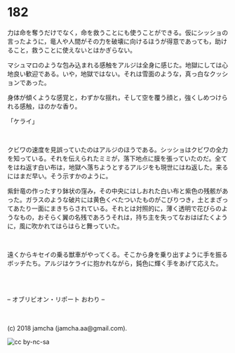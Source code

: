 # 182

力は命を奪うだけでなく，命を救うことにも使うことができる。仮にシッショの言ったように，竜人や人間がその力を破壊に向けるほうが得意であっても，助けること，救うことに使えないとはかぎらない。  

マシュマロのような包み込まれる感触をアルジは全身に感じた。地獄にしては心地良い歓迎である。いや，地獄ではない。それは雪面のような，真っ白なクッションであった。  

身体が傾くような感覚と，わずかな揺れ，そして空を覆う顔と，強くしめつけられる感触，ほのかな香り。  

「ケライ」  

<br>  

クビワの速度を見誤っていたのはアルジのほうである。シッショはクビワの全力を知っている。それを伝えられたミミが，落下地点に膜を張っていたのだ。全てをはね返す白い布は，地獄へ落ちようとするアルジをも現世にはね返した。来るにはまだ早い。そう示すかのように。  

紫針竜の作ったすり鉢状の窪み，その中央にはしおれた白い布と紫色の残骸があった。ガラスのような破片には黄色くべたついたものがこびりつき，土とまざってあたり一面にまきちらされている。それとは対照的に，薄く透明で花びらのようなもの，おそらく翼の名残であろうそれは，持ち主を失ってなおはばたくように，風に吹かれてはらはらと舞っていた。  

<br>  

遠くからキセイの乗る獣車がやってくる。そこから身を乗り出すように手を振るボッチたち。アルジはケライに抱かれながら，鈍色に輝く手をあげて応えた。  

<br>  
<br>  

&#x2013; オブリビオン・リポート おわり &#x2013;  

<br>  
<br>  
(c) 2018 jamcha (jamcha.aa@gmail.com).  

![cc by-nc-sa](http://i.creativecommons.org/l/by-nc-sa/4.0/88x31.png)
